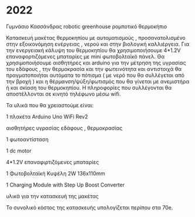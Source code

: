 # 2022
Γυμνάσιο Κασσάνδρας  robotic greenhouse  ρομποτικό  θερμοκήπιο 

Κατασκευή μακέτας θερμοκηπίου με αυτοματισμούς , προσανατολισμένο στην εξοικονόμηση ενέργειας , νερού  και  στην βιολογική καλλιέργεια.
Για την ενεργειακή κάλυψη του θερμοκηπίου θα χρησιμοποιήσουμε 4*1.2V επαναφορτιζόμενες μπαταρίες με mini φωτοβολταϊκό πάνελ.
Θα χρησιμοποιήσουμε αισθητήρες και arduino για την μέτρηση της υγρασίας του εδάφους , την θερμοκρασία και την φωτεινότητα  και αντιστοιχά θα πραγματοποιήται αυτόματα το πότισμα ( με νερό που θα συλλέγεται από την βροχή ) και η θέρμανση/ψύξη/φωτισμός που θα γίνεται με ανεμιστήρα ή και σκίαση του θερμοκηπίου. 
Η πληροφορίες που συλλέγονται θα αποστέλλονται σε κινητό τηλέφωνο μέσω wifi.

Τα υλικά που θα χρειαστούμε είναι: 

1 πλακέτα  Arduino Uno WiFi Rev2

αισθητήρες υγρασίας εδάφους , θερμοκρασίας 

1 φωτοαντίσταση

1 dc motor

4*1.2V επαναφιρτιζόμενες μπαταρίες 

1 Φωτοβολταϊκή Κυψέλη 2W 136x110mm

1 Charging Module with Step Up Boost Converter

υλικά για την κατασκευή της μακέτας

Το συνολικό κόστος της κατασκευής υπολογίζεται περίπου στα 70e.
